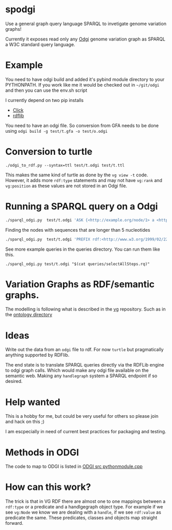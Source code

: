 # spodgi
Use a general graph query language SPARQL to invetigate genome variation graphs!

Currently it exposes read only any [Odgi](https://github.com/vgteam/odgi) genome variation graph as SPARQL a W3C standard query language. 

# Example

You need to have odgi build and added it's pybind module directory to your PYTHONPATH.
If you work like me it would be checked out in `~/git/odgi` and then you can use the env.sh script

I currently depend on two pip installs 
* [Click](https://click.palletsprojects.com/en/7.x/)
* [rdflib](https://rdflib.readthedocs.io/en/stable/)

You need to have an odgi file. So conversion from GFA
needs to be done using `odgi build -g test/t.gfa -o test/o.odgi`

# Conversion to turtle

```
./odgi_to_rdf.py --syntax=ttl test/t.odgi test/t.ttl
```
This makes the same kind of turtle as done by the `vg view -t` code.
However, it adds more `rdf:type` statements and may not have `vg:rank` and `vg:position`
as these values are not stored in an Odgi file. 

# Running a SPARQL query on a Odgi

```bash
./sparql_odgi.py  test/t.odgi 'ASK {<http://example.org/node/1> a <http://biohackathon.org/resource/vg#Node>}'
```

Finding the nodes with sequences that are longer than 5 nucleotides

```bash
./sparql_odgi.py  test/t.odgi 'PREFIX rdf:<http://www.w3.org/1999/02/22-rdf-syntax-ns#> SELECT ?seq WHERE {?x rdf:value ?seq . FILTER(strlen(?seq) >5)}'

```
See more example queries in the queries directory. You can run them like this.

```
./sparql_odgi.py test/t.odgi "$(cat queries/selectAllSteps.rq)"
```

# Variation Graphs as RDF/semantic graphs.

The modelling is following what is described in the [vg](/vgteam/vg) repository. 
Such as in the [ontology directory](/vgteam/vg/tree/master/ontology)

# Ideas

Write out the data from an `odgi` file to rdf. For now `turtle` but pragmatically anything supported by RDFlib. 

The end state is to translate SPARQL queries directly via the RDFLib engine to odgi graph calls. Which would make any odgi file available on the semantic web. Making any `handlegraph` system a SPARQL endpoint if so desired.

# Help wanted

This is a hobby for me, but could be very useful for others so please join and hack on this ;)

I am escpecially in need of current best practices for packaging and testing.

# Methods in ODGI

The code to map to ODGI is listed in [ODGI src pythonmodule.cpp](https://github.com/vgteam/odgi/blob/master/src/pythonmodule.cpp)

# How can this work?

The trick is that in VG RDF there are almost one to one mappings between a `rdf:type` or a predicate and a handlgegraph object type. For example if we see `vg:Node` we know we are dealing with a `handle`, if we see `rdf:value` as predicate the same. These predicates, classes and objects map straight forward.
